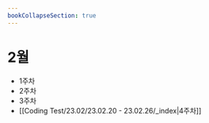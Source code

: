 ```yaml
---
bookCollapseSection: true
---
```

# 2월

- 1주차
- 2주차
- 3주차
- [[Coding Test/23.02/23.02.20 - 23.02.26/_index|4주차]]